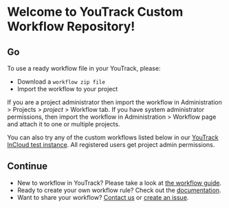 Welcome to YouTrack Custom Workflow Repository!
==================

Go
---------
To use a ready workflow file in your YouTrack, please:
*    Download a `workflow zip file`
*    Import the workflow to your project

If you are a project administrator then import the workflow in Administration > Projects > _project_ > Workflow tab.
If you have system administrator permissions, then import the workflow in Administration > Workflow page and attach it to one or multiple projects.

You can also try any of the custom workflows listed below in our [YouTrack InCloud test instance](http://workflows.myjetbrains.com/youtrack/). All registered users get project admin permissions.

Continue
-----------
*    New to workflow in YouTrack? Please take a look at [the workflow guide](https://www.jetbrains.com/help/youtrack/incloud/?topic=Workflow-Tutorial).
*    Ready to create your own workflow rule? Check out the [documentation](https://www.jetbrains.com/help/youtrack/incloud/?topic=Workflow-Guide).
*    Want to share your workflow? [Contact us](mailto:youtrack-feedback@jetbrains.com) or [create an issue](http://youtrack.jetbrains.com/dashboard/JT).
